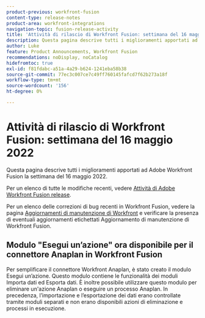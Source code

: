 ```yaml
---
product-previous: workfront-fusion
content-type: release-notes
product-area: workfront-integrations
navigation-topic: fusion-release-activity
title: 'Attività di rilascio di Workfront Fusion: settimana del 16 maggio 2022'
description: Questa pagina descrive tutti i miglioramenti apportati ad Adobe Workfront Fusion la settimana del 16 maggio 2022.
author: Luke
feature: Product Announcements, Workfront Fusion
recommendations: noDisplay, noCatalog
hidefromtoc: true
exl-id: f81fdabc-a51a-4a29-b624-1241eba58b38
source-git-commit: 77ec3c007ce7c49ff760145fafcd7f62b273a18f
workflow-type: tm+mt
source-wordcount: '156'
ht-degree: 0%

---
```


# Attività di rilascio di Workfront Fusion: settimana del 16 maggio 2022

Questa pagina descrive tutti i miglioramenti apportati ad Adobe Workfront Fusion la settimana del 16 maggio 2022.

Per un elenco di tutte le modifiche recenti, vedere [Attività di Adobe Workfront Fusion release](/help/workfront-fusion/fusion-product-releases/fusion-release-activity.md).

Per un elenco delle correzioni di bug recenti in Workfront Fusion, vedere la pagina [Aggiornamenti di manutenzione di Workfront](https://experienceleague.adobe.com/docs/workfront-known-issues/releases/current-updates.html?lang=it) e verificare la presenza di eventuali aggiornamenti etichettati Aggiornamento di manutenzione di Workfront Fusion.


## Modulo &quot;Esegui un’azione&quot; ora disponibile per il connettore Anaplan in Workfront Fusion

Per semplificare il connettore Workfront Anaplan, è stato creato il modulo Esegui un’azione. Questo modulo contiene le funzionalità dei moduli Importa dati ed Esporta dati. È inoltre possibile utilizzare questo modulo per eliminare un&#39;azione Anaplan o eseguire un processo Anaplan.
In precedenza, l’importazione e l’esportazione dei dati erano controllate tramite moduli separati e non erano disponibili azioni di eliminazione e processi in esecuzione.
